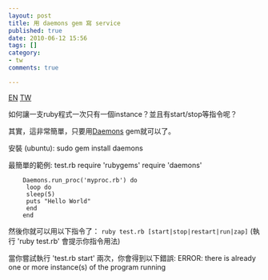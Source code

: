 ```yaml
---
layout: post
title: 用 daemons gem 寫 service
published: true
date: 2010-06-12 15:56
tags: []
category:
- tw
comments: true

---
```


<a href="{% link _posts/2010-06-12-ruby-write-service-with-daemons-gem-en.md %}" class="lang-btn">EN</a>
<a href="{% link _posts/2010-06-12-ruby-write-service-with-daemons-gem.md %}" class="lang-btn lang-current">TW</a>


如何讓一支ruby程式一次只有一個instance？並且有start/stop等指令呢？

其實，這非常簡單，只要用[Daemons][1] gem就可以了。

安裝 (ubuntu):
		sudo gem install daemons

最簡單的範例: test.rb
		require 'rubygems'
		require 'daemons'

		Daemons.run_proc('myproc.rb') do
		 loop do
		 sleep(5)
		 puts "Hello World"
		 end
		end

然後你就可以用以下指令了：
``ruby test.rb [start|stop|restart|run|zap]``
(執行 'ruby test.rb' 會提示你指令用法)

當你嘗試執行 'test.rb start' 兩次，你會得到以下錯誤:
		ERROR: there is already one or more instance(s) of the program running


[1]: http://daemons.rubyforge.org/
